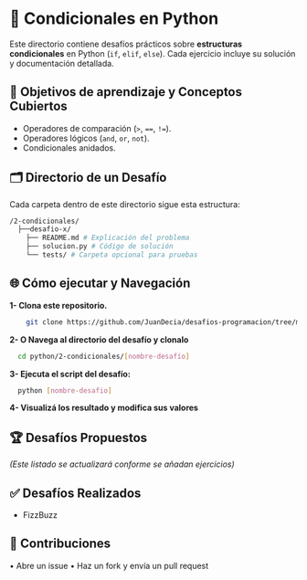# 📌 Condicionales en Python

Este directorio contiene desafíos prácticos sobre **estructuras condicionales** en Python (`if`, `elif`, `else`). Cada ejercicio incluye su solución y documentación detallada.

## 🧠 Objetivos de aprendizaje y Conceptos Cubiertos

- Operadores de comparación (`>`, `==`, `!=`).
- Operadores lógicos (`and`, `or`, `not`).
- Condicionales anidados.

## 🗂️ Directorio de un Desafío

Cada carpeta dentro de este directorio sigue esta estructura:

``` bash
/2-condicionales/
  ├──desafio-x/
    ├── README.md # Explicación del problema
    ├── solucion.py # Código de solución
    └── tests/ # Carpeta opcional para pruebas
```

## 🌐 Cómo ejecutar y Navegación

**1- Clona este repositorio.**

```bash
    git clone https://github.com/JuanDecia/desafios-programacion/tree/main/python/2-Condicionales
```

**2- O Navega al directorio del desafío y clonalo**

```bash
  cd python/2-condicionales/[nombre-desafío]
```

**3- Ejecuta el script del desafío:**

```bash
  python [nombre-desafio]
```

**4- Visualizá los resultado y modifica sus valores**

## 🏆 Desafíos Propuestos
*(Este listado se actualizará conforme se añadan ejercicios)*

## ✅ Desafíos Realizados

* FizzBuzz

## 📌 Contribuciones
•	Abre un issue
•	Haz un fork y envía un pull request